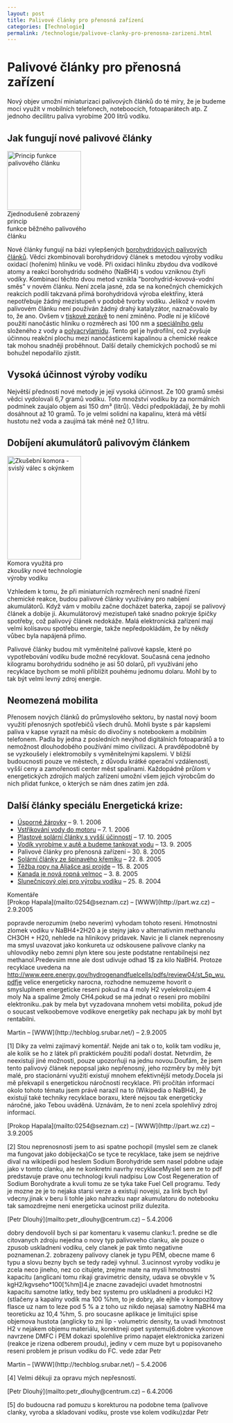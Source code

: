 ```yaml
---
layout: post
title: Palivové články pro přenosná zařízení
categories: [Technologie]
permalink: /technologie/palivove-clanky-pro-prenosna-zarizeni.html
---
```

# Palivové články pro přenosná zařízení

Nový objev umožní miniaturizaci palivových článků do té míry, že je budeme moci využít v mobilních telefonech, noteboocích, fotoaparátech atp. Z jednoho decilitru paliva vyrobíme 200 litrů vodíku.

## Jak fungují nové palivové články

<div class="obry" style="width:187px"><div class="leftbox"><img alt="Princip funkce palivového článku" height="136" src="http://techblog.srubar.net/images/princip-funkce-palivoveho-clanku.jpg" width="170"/></div>Zjednodušeně zobrazený princip <br/>funkce běžného palivového článku</div> 

Nové články fungují na bázi vylepšených [borohydridových palivových článků](http://en.wikipedia.org/wiki/Sodium_borohydride). Vědci zkombinovali borohydridový článek s metodou výroby vodíku oxidací (hořením) hliníku ve vodě. Při oxidaci hliníku zbydou dva vodíkové atomy a reakcí borohydridu sodného (NaBH4) s vodou vzniknou čtyři vodíky. Kombinací těchto dvou metod vznikla "borohydrid-kovová-vodní směs" v novém článku. Není zcela jasné, zda se na konečných chemických reakcích podílí takzvaná přímá borohydridová výroba elektřiny, která nepotřebuje žádný mezistupeň v podobě tvorby vodíku. Jelikož v novém palivovém článku není používán žádný drahý katalyzátor, naznačovalo by to, že ano. Ovšem v [tiskové zprávě](http://news.uns.purdue.edu/UNS/html4ever/2005/050828.Varma.fuelcells.html) to není zmíněno. Podle ní je klíčové použití nanočástic hliníku o rozměrech asi 100 nm a [speciálního gelu](http://dermnetnz.org/procedures/polyacrylamide.html) složeného z vody a [polyacrylamidu](http://en.wikipedia.org/wiki/Polyacrylamide). Tento gel je hydrofilní, což zvyšuje účinnou reakční plochu mezi nanočásticemi kapalinou a chemické reakce tak mohou snadněji proběhnout. Další detaily chemických pochodů se mi bohužel nepodařilo zjistit.

## Vysoká účinnost výroby vodíku

Největší předností nové metody je její vysoká účinnost. Ze 100 gramů směsi vědci vydolovali 6,7 gramů vodíku. Toto množství vodíku by za normálních podmínek zaujalo objem asi 150 dm³ (litrů). Vědci předpokládají, že by mohli dosáhnout až 10 gramů. To je velmi solidní na kapalinu, která má větší hustotu než voda a zaujímá tak méně než 0,1 litru.

## Dobíjení akumulátorů palivovým článkem

<div class="obry" style="width:187px"><div class="leftbox"><img alt="Zkušební komora - svislý válec s okýnkem" height="238" src="http://techblog.srubar.net/images/zkusebni-laboratorni-palivovy-clanek.jpg" width="170"/></div>Komora využitá pro zkoušky nové technologie výroby vodíku</div> 

Vzhledem k tomu, že při miniaturních rozměrech není snadné řízení chemické reakce, budou palivové články využívány pro nabíjení akumulátorů. Když vám v mobilu začne docházet baterka, zapojí se palivový článek a dobije ji. Akumulátorový mezistupeň také snadno pokryje špičky spotřeby, což palivový článek nedokáže. Malá elektronická zařízení mají velmi kolísavou spotřebu energie, takže nepředpokládám, že by někdy vůbec byla napájená přímo.

Palivové články budou mít vyměnitelné palivové kapsle, které po vypotřebování vodíku bude možné recyklovat. Současná cena jednoho kilogramu borohydridu sodného je asi 50 dolarů, při využívání jeho recyklace bychom se mohli přiblížit pouhému jednomu dolaru. Mohl by to tak být velmi levný zdroj energie.

## Neomezená mobilita

Přenosem nových článků do průmyslového sektoru, by nastal nový boom využití přenosných spotřebičů všech druhů. Mohli byste s pár kapslemi paliva v kapse vyrazit na měsíc do divočiny s notebookem a mobilním telefonem. Padla by jedna z posledních nevýhod digitálních fotoaparátů a to nemožnost dlouhodobého používání mimo civilizaci. A pravděpodobně by se vyzkoušely i elektromobily s vyměnitelnými kapslemi. V bližší budoucnosti pouze ve městech, z důvodu krátké operační vzdálenosti, vyšší ceny a zamořenosti center měst spalinami. Každopádně průlom v energetických zdrojích malých zařízení umožní všem jejich výrobcům do nich přidat funkce, o kterých se nám dnes zatím jen zdá.

## Další články speciálu Energetická krize:

  * [Úsporné žárovky](http://www.techblog.cz/veda/usporne-zarovky.html) – 9. 1. 2006
  * [Vstřikování vody do motoru](http://www.techblog.cz/technologie/vstrikovani-vody-do-motoru.html) – 7. 1. 2006
  * [Plastové solární články s vyšší účinností](http://www.techblog.cz/technologie/plastove-solarni-clanky-s-vyssi-ucinnosti.html) – 17. 10. 2005
  * [Vodík vyrobíme v autě a budeme tankovat vodu](http://www.techblog.cz/technologie/vodik-vyrobime-v-aute-a-budeme-tankovat-vodu.html) – 13. 9. 2005
  * Palivové články pro přenosná zařízení – 30. 8. 2005
  * [Solární články ze špinavého křemíku](http://www.techblog.cz/technologie/solarni-clanky-ze-spinaveho-kremiku.html) – 22. 8. 2005
  * [Těžba ropy na Aljašce asi projde](http://www.techblog.cz/technologie/tezba-ropy-na-aljasce-asi-projde.html) – 15. 8. 2005
  * [Kanada je nová ropná velmoc](http://www.techblog.cz/technologie/kanada-je-nova-ropna-velmoc.html) – 3. 8. 2005
  * [Slunečnicový olej pro výrobu vodíku](http://www.techblog.cz/technologie/slunecnicovy-olej-pro-vyrobu-vodiku.html) – 25. 8. 2004




<section id='comments-section'>
<div class='commentsheader'>Komentáře</div>        
<div class='comment-item-header' markdown=1>
[Prokop Hapala](mailto:0254@seznam.cz) &ndash; [WWW](http://part.wz.cz) &ndash; 2.9.2005
</div>

popravde nerozumim (nebo neverim) vyhodam tohoto reseni. Hmotnostni zlomek vodiku v NaBH4+2H20 a je stejny jako v alternativnim methanolu CH3OH + H20, nehlede na hlinikovy pridavek. Navic je li clanek neprenosny ma smysl uvazovat jako konkureta uz odskousene palivove clanky na uhlovodiky nebo zemni plyn ktere sou jeste podstatne rentabilnejsi nez methanol.Predevsim mne ale dost udivuje odhad 1$ za kilo NaBH4. Protoze recyklace uvedena na http://www.eere.energy.gov/hydrogenandfuelcells/pdfs/review04/st_5p_wu.pdfje velice energeticky narocna, rozhodne nemuzeme hovorit o smysluplnem energeticke reseni pokud na 4 moly H2 vyelekrolizujem 4 moly Na a spalime 2moly CH4.pokud se ma jednat o reseni pro mobilni elektroniku..pak by mela byt vyzadovana mnohem vetsi mobilita, pokud jde o soucast velkoobemove vodikove energetiky pak nechapu jak by mohl byt rentabilni.

<div class='comment-item-header' markdown=1>
Martin &ndash; [WWW](http://techblog.srubar.net/) &ndash; 2.9.2005
</div>

[1] Díky za velmi zajímavý komentář. Nejde ani tak o to, kolik tam vodíku je, ale kolik se ho z látek při praktickém použití podaří dostat. Netvrdím, že neexistují jiné možnosti, pouze upozorňuji na jednu novou.Doufám, že jsem tento palivový článek nepopsal jako nepřenosný, jeho rozměry by měly být malé, pro stacionární využití existují mnohem efektivnější metody.Docela jsi mě překvapil s energetickou náročností recyklace. Při pročítán informací okolo tohoto tématu jsem právě narazil na to (Wikipedia o NaBH4), že existují také techniky recyklace boraxu, které nejsou tak energeticky náročné, jako Tebou uváděná. Uznávám, že to není zcela spolehlivý zdroj informací.

<div class='comment-item-header' markdown=1>
[Prokop Hapala](mailto:0254@seznam.cz) &ndash; [WWW](http://part.wz.cz) &ndash; 3.9.2005
</div>

[2] Stou neprenosnosti jsem to asi spatne pochopil (myslel sem ze clanek ma fungovat jako dobijecka)Co se tyce te recyklace, take jsem se nejdrive dival na wikipedii pod heslem Sodium Borohydride sem nasel  pdobne udaje jako v tomto clanku, ale ne konkretni navrhy recyklaceMyslel sem ze to pdf predstavuje prave onu technologi kvuli nadpisu Low Cost Regeneration of Sodium Borohydrate a kvuli tomu ze se tyka take Fuel Cell programu. Tedy je mozne ze je to nejaka starsi verze a existuji novejsi, za link bych byl vdecny.jinak v beru li tohle jako nahrazku napr akumulatoru do notebooku tak samozdrejme neni energeticka ucinost priliz dulezita.

<div class='comment-item-header' markdown=1>
[Petr Dlouhý](mailto:petr_dlouhy@centrum.cz)  &ndash; 5.4.2006
</div>

dobry dendovolil bych si par komentaru k vasemu clanku:1. predne se dle citovanych zdroju  nejedna o novy typ palivoveho clanku, ale pouze o zpusob uskladneni vodiku, cely clanek je pak timto negativne poznamenan.2. zobrazeny palivovy clanek je typu PEM, obecne mame 6 typu a slovu bezny bych se tedy radeji vyhnul. 3.ucinnost vyroby vodiku je zcela neco jineho, nez co citujete, zrejme mate na mysli hmotnostni kapacitu (anglicani tomu rikaji gravimetric density, udava se obvykle v % kgH2/kgvseho*100[%hm])4.je znacne zavadejici uvadet hmotnostni kapacitu samotne latky, tedy bez systemu pro uskladneni a produkci H2 (stlačeny a kapalny vodík ma 100 %hm, to je dobry, ale ejhle v kompozitovy flasce uz nam to leze pod 5 % a z toho uz nikdo nejasa) samotny NaBH4 ma teoreticku az 10,4 %hm, 5. pro soucasne aplikace je limitujici spise objemova hustota (anglicky to zni lip - volumetric density, ta uvadi hmotnost H2 v nejakem objemu materiálu, korektneji opet systemu)6.dobre vykonove navrzene DMFC i PEM dokazi spolehlive primo napajet elektronicka zarizeni (reakce je rizena odberem proudu), jediny v cem muze byt u popisovaneho reseni problem je prisun vodiku do FC. vede zdar Petr

<div class='comment-item-header' markdown=1>
Martin &ndash; [WWW](http://techblog.srubar.net/) &ndash; 5.4.2006
</div>

[4] Velmi děkuji za opravu mých nepřesností.

<div class='comment-item-header' markdown=1>
[Petr Dlouhý](mailto:petr_dlouhy@centrum.cz)  &ndash; 6.4.2006
</div>

[5] do budoucna rad pomuzu s korekturou na podobne tema (palivove clanky, vyroba a skladovani vodiku, proste vse kolem vodiku)zdar Petr

</section>